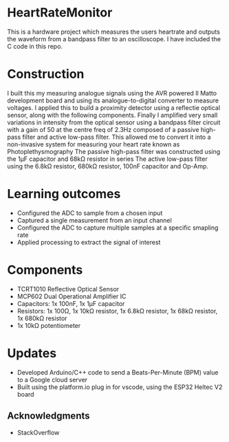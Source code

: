 # HeartRateMonitor
This is a hardware project which measures the users heartrate and outputs the waveform from a bandpass filter to an oscilloscope. I have included the C code in this repo.

# Construction
I built this my measuring analogue signals using the AVR powered Il Matto development board and using its analogue-to-digital converter to measure voltages.
I applied this to build a proximity detector using a reflectie optical sensor, along with the following components.
Finally I amplified very small variations in intensity from the optical sensor using a bandpass filter circuit with a gain of 50 at the centre freq of 2.3Hz composed of a passive high-pass filter and active low-pass filter.
This allowed me to convert it into a non-invasive system for measuring your heart rate known as Photoplethysmography
The passive high-pass filter was constructed using the 1µF capacitor and 68kΩ resistor in series
The active low-pass filter using the 6.8kΩ resistor, 680kΩ resistor, 100nF capacitor and Op-Amp.

# Learning outcomes
* Configured the ADC to sample from a chosen input
* Captured a single measurement from an input channel
* Configured the ADC to capture multiple samples at a specific smapling rate
* Applied processing to extract the signal of interest

# Components
* TCRT1010 Reflective Optical Sensor
* MCP602 Dual Operational Amplifier IC
* Capacitors: 1x 100nF, 1x 1µF capacitor
* Resistors: 1x 100Ω, 1x 10kΩ resistor, 1x 6.8kΩ resistor, 1x 68kΩ resistor, 1x 680kΩ resistor
* 1x 10kΩ potentiometer

# Updates
* Developed Arduino/C++ code to send a Beats-Per-Minute (BPM) value to a Google cloud server 
* Built using the platform.io plug in for vscode, using the ESP32 Heltec V2 board


## Acknowledgments

* StackOverflow
